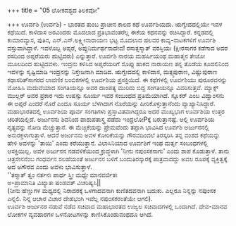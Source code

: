 +++
title = "05 ಲೋಕವಶ್ಯದ ತಿಲಕವೋ"

+++
ಊರ್ವಶಿ (ಉರ್ವಶಿ) - ಭಾರತದ ತುಂಬ ಪ್ರಾಚೀನ ಕಾಲದ ಕಥೆ ಊರ್ವಶಿಯದು. ಋಗ್ವೇದದಲ್ಲಿಯೇ ಇವಳ ಕಥೆಯಿದೆ. ಕಾಳಿದಾಸ ಅರವಿಂದರು ಮೊದಲಾದ ಪ್ರತಿಭಾವಂತರೆಲ್ಲ ಈಕೆಯ ಕಥನವನ್ನು ರಚಿಸಿದ್ದಾರೆ. ಕನ್ನಡದಲ್ಲಿ ಕುಮಾರವ್ಯಾಸ, ಪುತಿನ, ಎನ್.ಎಸ್.ಲಕ್ಷ್ಮೀನಾರಾಯಣ ಭಟ್ಟ ಮೊದಲಾದ ಹಲವರ ಕಾವ್ಯ-ನಾಟಕಗಳಿಗೆ ಊರ್ವಶಿ ವಸ್ತುವಾಗಿದ್ದಾಳೆ. ಇವಳೊಬ್ಬ ಅಪ್ಸರೆ, ಅಪ್ಸುನಿರ್ಮರ್ಥನಾದೇವ! ರಸಾತ್ತಸ್ಮಾತ್ ವರಸ್ತಿಯಃ (ಕ್ಷೀರಸಾಗರ ಕಡೆಗಾದ ಅದರ ರಸದಿಂದ ಅಪ್ಸರೆಯರು ಹುಟ್ಟಿದರು) ಎನ್ನುತ್ತಾರೆ. ಊರ್ವಶಿ ನಾರಯ ಮಹರ್ಷಿಯಂಥ ಮಹಾತ್ಮನ ತೇಜೋ ಮೂಲದಿಂದ ಹುಟ್ಟಿದವಳು. ಇಂದ್ರನು ಕಳಿಸಿದ ಅಪ್ಸರೆಯರಿಗೆ ಸೊಪ್ಪು ಹಾಕದ ನಾರಾಯಣ ತನ್ನ ತೊಡೆಯ ಕೂದಲಿನಿಂದ ಇವಳನ್ನು ಸೃಷ್ಟಿಮಾಡಿ ಇಂದ್ರನನ್ನು ನಿಸ್ತೇಜನಾಗಿ ಮಾಡಿದ. ಋಗ್ವೇದದಲ್ಲಿ ಕಾಳಿದಾಸ, ಮತ್ಸ್ಯಪುರಾಣ, ವಿಷ್ಣುಪುರಾಣ ಕಥಾಸರಿತ್‍ಸಾಗರದ ಲಾವಣಿಕ ಲಂಬಿಕಗಳಲ್ಲಿ ಊರ್ವಶಿಯ ಪ್ರಸಕ್ತಿಯಿದೆ. ಈ ಕಥೆಗಳಲ್ಲಿ ಊರ್ವಶಿಯು ಪುರೂರವನನ್ನು ಮೋಹಿಸಿ ಮದುವೆಯಾದ ಸಂಗತಿಯನ್ನೂ ಅವರ ದಾಂಪತ್ಯ ಮುರಿದು ಬಿದ್ದ ಸಂಗತಿಯನ್ನೂ ವಿವರಿಸುತ್ತವೆ. ಮ್ಯಾಕ್ಸ್ ಮುಲ್ಲರ್ ಅವರ ಪ್ರಕಾರ ಇದು ಉಷಸ್ಸು ಸೂರ್ಯ ಇವರ ಸಂಬಂಧದ ಪ್ರತಿಮೆಯಾಗಿದೆ. ಸ್ನೂಕರ್ ಎಂಬ ವಿದ್ವಾಂಸನು ಈ ಅಪ್ಸರೆ ಎಂದರೆ ನೊರೆ ಎಂದೂ ಸೂರ್ಯ ಬೆಳಗಿದಾಗ ನೊರೆಯನ್ನು ಹೀರಿಕೊಳ್ಳುತ್ತಾನೆಂದು ವ್ಯಾಖ್ಯಾನಿಸಿದ್ದಾರೆ.  
ಮಹಾಭಾರತದಲ್ಲಿ ಊರ್ವಶಿಯ ಪೂರ್ವ ಸಂಗತಿಗಳು ಪ್ರಸ್ತಾವಿತವಾಗಿದ್ದರೂ ಅದರ ಮುಖ್ಯಭಾಗ ಊರ್ವಶಿಯ ಉತ್ತರ ಚರಿತೆಯಲ್ಲಿದೆ. ಅರ್ಜುನನು ಶಿವನಿಂದ ಪಾಶುಪತಾಸ್ತ್ರ ಪಡೆದು ಇಂದ್ರಲೋPಕ್ಕೆ ಬರುತ್ತಾನಷ್ಟೆ. ಅಲ್ಲಿ ಊರ್ವಶಿಯ ನೃತ್ಯವನ್ನು ನೋಡಿ ಮೆಚ್ಚುತ್ತಾನೆ. ಈ ಮೆಚ್ಚಿಕೆಯನ್ನು ಪ್ರೇಮವೆಂದು ತಪ್ಪಾಗಿ ಭಾವಿಸಿದ ಊರ್ವಶಿ ಅರ್ಜುನನಲ್ಲಿ ಅನುರಕ್ತಳಾಗುತ್ತಾಳೆ. ಆದರೆ ಅರ್ಜುನನು ಅವಳ ಕೋರಿಕೆಯನ್ನು ಗೌರವದಿಂದಲೆ ತಿರಸ್ಕರಿಸಿ ತನ್ನ ವಂಶದ ಕಥೆಯನ್ನು ಹೇಳಿ ಅವಳನ್ನು 'ತಾಯಿ' ಎಂದು ಕರೆಯುತ್ತಾನೆ. ವಿಲಾಸಿನಿಯಾದ ಊರ್ವಶಿಗೆ ಇಂಥ ಮರ್ತೃ ಸಂಬಂಧಗಳಲ್ಲಿ ಆಸಕ್ತಿಯಿಲ್ಲ. ಅವಳ ಅರ್ಜುನನ ನಡವಳಿಕೆಯಿಂದ ಕ್ರುದ್ಧಳಾಗಿ 'ನೀನು ನಪುಂಸಕನಾಗು' ಎಂದು ಶಾಪ ಕೊಡುತ್ತಾಳೆ. ತಾನು ಚಿತ್ರಸೇನನೆಂಬ ಗಂಧರ್ವನ ಸಲಹೆಯಂತೆ ಅರ್ಜುನನ ಬಳಿಗೆ ಬಂದುತಿರಸ್ಕಾರಕ್ಕೆ ಪಾತ್ರವಾದದ್ದು ಅವಲ ರೂಪಕ್ಕೆ ವ್ಯಕ್ತಿತ್ವಕ್ಕೆ ಆದ ಅಗೌರವ ಎಂದು ಅವಳು ಭಾವಿಸುತ್ತಾಳೆ.  
''ತಸ್ಮಾತ್ ತ್ವಂ ನರ್ತನಃ ಪಾರ್ಥ ಸ್ತ್ರೀ ಮಧ್ಯೇ ಮಾನವರ್ಜಿತಃ  
ಅ-ಪ್ರಾಮಾನಿತಿ ವಿಖ್ಯಾತಃ ಷಂಡವತ್ ವಿಚರಿಷ್ಯಸಿ||  
(ನೀನು ಹೆಣ್ಣುಗಳ ಮಧ್ಯದಲ್ಲಿ ನಿರಾದರಕ್ಕೆ ಒಳಗಾದವನಾಗಿ ಕುಣಿತದವನಾಗಿ ಬದುಕು. ಎಲ್ಲರೂ ನಿನ್ನನ್ನು ನಪುಂಸಕ ಎನ್ನಲಿ. ನಿನ್ನ ಆಚಾರ ವಿಚಾರ ದೇಹಭಂಗಿ ಇವೆಲ್ಲ ನಪುಂಸಕರಂತೆಯೇ ಆಗಲಿ).  
ಊರ್ವಶಿ ಅರ್ಜುನರ ನಡುವೆ ನಡೆದ ಸಚಿವಾದ ಮಹಾಭಾರತದ ಉಜ್ವಲ ಸಚಿವಾದಗಳಲ್ಲಿ ಒಂದಾಗಿದೆ. ದೇವ-ಮಾನವ ಲೋಕಗಳ ವ್ಯವಹಾರಗಳ ಒಳನೋಟಗಳನ್ನು ಕಾಣಿಸಿಕೊಂಡುವಂಥದೂ ಆಗಿದೆ.